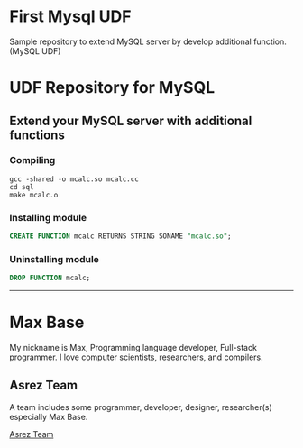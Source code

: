 # First Mysql UDF

Sample repository to extend MySQL server by develop additional function. (MySQL UDF)

# UDF Repository for MySQL

## Extend your MySQL server with additional functions

### Compiling

```
gcc -shared -o mcalc.so mcalc.cc
cd sql
make mcalc.o
```

### Installing module

```sql
CREATE FUNCTION mcalc RETURNS STRING SONAME "mcalc.so";
```

### Uninstalling module

```sql
DROP FUNCTION mcalc;
```

---------

# Max Base

My nickname is Max, Programming language developer, Full-stack programmer. I love computer scientists, researchers, and compilers.

## Asrez Team

A team includes some programmer, developer, designer, researcher(s) especially Max Base.

[Asrez Team](https://www.asrez.com/)
